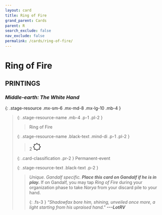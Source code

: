 ```yaml
---
layout: card
title: Ring of Fire
grand_parent: Cards
parent: R
search_exclude: false
nav_exclude: false
permalink: /cards/ring-of-fire/
---
```


# Ring of Fire


## PRINTINGS


### _Middle-earth: The White Hand_

{: .stage-resource .mx-sm-6 .mx-md-8 .mx-lg-10 .mb-4 }
> {: .stage-resource-name .mb-4 .p-1 .pl-2 }
> > <div class="card-mp"></div>
> > <div class="card-name">Ring of Fire</div>
>
> {: .stage-resource-name .black-text .mind-di .p-1 .pl-2 }
> > 2 ![](/assets/images/stage-point.svg)
>
> {: .card-classification .pr-2 }
> Permanent-event
>
> {: .stage-resource-text .black-text .p-2 }
> > _Unique._ _Gandalf specific._ ***Place this card on Gandalf if he is in play.*** If on Gandalf, you may tap _Ring of Fire_ during your organization phase to take _Narya_ from your discard pile to your hand. 
> > 
> > {: .fs-3 } 
> > _“Shadowfax bore him, shining, unveiled once more, a light starting from his upraised hand."_ ***---&#65279;LotRV*** 
> 
